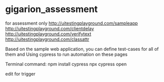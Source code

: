 # gigarion_assessment
for assessment only
http://uitestingplayground.com/sampleapp
http://uitestingplayground.com/clientdelay
http://uitestingplayground.com/verifytext
http://uitestingplayground.com/classattr

Based on the sample web application, you can define test-cases for all of them and Using cypress to run automation on these pages


Terminal command:
npm install cypress
npx cypress open

edit for trigger
